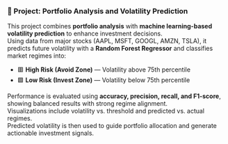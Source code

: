 ### 📘 Project: Portfolio Analysis and Volatility Prediction

This project combines **portfolio analysis** with **machine learning-based volatility prediction** to enhance investment decisions.  
Using data from major stocks (AAPL, MSFT, GOOGL, AMZN, TSLA), it predicts future volatility with a **Random Forest Regressor** and classifies market regimes into:

- 🟥 **High Risk (Avoid Zone)** — Volatility above 75th percentile  
- 🟩 **Low Risk (Invest Zone)** — Volatility below 75th percentile  

Performance is evaluated using **accuracy, precision, recall, and F1-score**, showing balanced results with strong regime alignment.  
Visualizations include volatility vs. threshold and predicted vs. actual regimes.  
Predicted volatility is then used to guide portfolio allocation and generate actionable investment signals.
